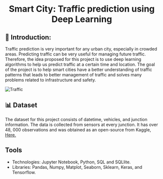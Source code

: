 # <p align="center"> Smart City: Traffic prediction using Deep Learning </p>


## 🚦 Introduction:

Traffic prediction is very important for any urban city, especially in crowded areas. Predicting traffic can be very useful for managing future traffic. Therefore, the idea proposed for this project is to use deep learning algorithms to help us predict traffic at a certain time and location. The goal of the project is to help smart cities have a better understanding of traffic patterns that leads to better management of traffic and solves many problems related to infrastructure and safety.

![Traffic](https://imagevars-gulfnews-com.cdn.ampproject.org/ii/w820/s/imagevars.gulfnews.com/2021/02/22/Blocking-the-yellow-junction-at-traffic-signal_177c8dfc310_medium.jpg)


## 📊 Dataset

The dataset for this project consists of datetime, vehicles, and junction information. The data is collected from sensors at every junction. It has over 48, 000 observations and was obtained as an open-source from Kaggle, [Here.](https://www.kaggle.com/fedesoriano/traffic-prediction-dataset)

## Tools

- Technologies: Jupyter Notebook, Python, SQL and SQLlite.
- Libraries: Pandas, Numpy, Matplot, Seaborn, Sklearn, Keras, and Tensorflow.
